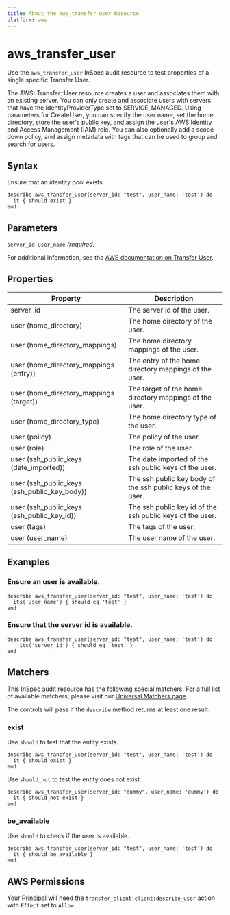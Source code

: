 ```yaml
---
title: About the aws_transfer_user Resource
platform: aws
---
```


# aws\_transfer\_user

Use the `aws_transfer_user` InSpec audit resource to test properties of a single specific Transfer User.

The AWS::Transfer::User resource creates a user and associates them with an existing server. You can only create and associate users with servers that have the IdentityProviderType set to SERVICE_MANAGED. Using parameters for CreateUser, you can specify the user name, set the home directory, store the user's public key, and assign the user's AWS Identity and Access Management (IAM) role. You can also optionally add a scope-down policy, and assign metadata with tags that can be used to group and search for users.

## Syntax

Ensure that an identity pool exists.

    describe aws_transfer_user(server_id: "test", user_name: 'test') do
      it { should exist }
    end

## Parameters

`server_id user_name` _(required)_

For additional information, see the [AWS documentation on Transfer User](https://docs.aws.amazon.com/AWSCloudFormation/latest/UserGuide/aws-resource-transfer-user.html).

## Properties

| Property | Description|
| --- | --- |
| server_id | The server id of the user. |
| user (home_directory) | The home directory of the user. |
| user (home_directory_mappings) | The home directory mappings of the user. |
| user (home_directory_mappings (entry)) | The entry of the home directory mappings of the user. |
| user (home_directory_mappings (target)) | The target of the home directory mappings of the user. |
| user (home_directory_type) | The home directory type of the user. |
| user (policy) | The policy of the user. |
| user (role) | The role of the user. |
| user (ssh_public_keys (date_imported)) | The date imported of the ssh public keys of the user. |
| user (ssh_public_keys (ssh_public_key_body)) | The ssh public key body of the ssh public keys of the user. |
| user (ssh_public_keys (ssh_public_key_id)) | The ssh public key id of the ssh public keys of the user. |
| user (tags) | The tags of the user. |
| user (user_name) | The user name of the user. |

## Examples

### Ensure an user is available.
    describe aws_transfer_user(server_id: "test", user_name: 'test') do
      its('user_name') { should eq 'test' }
    end

### Ensure that the server id is available.
    describe aws_transfer_user(server_id: "test", user_name: 'test') do
        its('server_id') { should eq 'test' }
    end

## Matchers

This InSpec audit resource has the following special matchers. For a full list of available matchers, please visit our [Universal Matchers page](https://www.inspec.io/docs/reference/matchers/).

The controls will pass if the `describe` method returns at least one result.

### exist

Use `should` to test that the entity exists.

    describe aws_transfer_user(server_id: "test", user_name: 'test') do
      it { should exist }
    end

Use `should_not` to test the entity does not exist.

    describe aws_transfer_user(server_id: "dummy", user_name: 'dummy') do
      it { should_not exist }
    end

### be_available

Use `should` to check if the user is available.

    describe aws_transfer_user(server_id: "test", user_name: 'test') do
      it { should be_available }
    end

## AWS Permissions

Your [Principal](https://docs.aws.amazon.com/IAM/latest/UserGuide/intro-structure.html#intro-structure-principal) will need the `transfer_client:client:describe_user` action with `Effect` set to `Allow`.